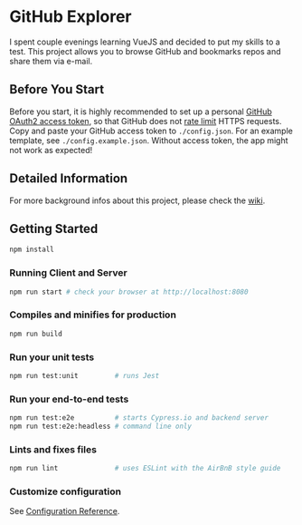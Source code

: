 # GitHub Explorer
I spent couple evenings learning VueJS and decided to put my skills to a test.
This project allows you to browse GitHub and bookmarks repos and share them via e-mail.

## Before You Start
Before you start, it is highly recommended to set up a personal
[GitHub OAuth2 access token](https://docs.github.com/en/free-pro-team@latest/rest/overview/other-authentication-methods#basic-authentication),
so that GitHub does not [rate limit](https://docs.github.com/en/free-pro-team@latest/rest/reference/rate-limit) HTTPS requests. Copy and paste your GitHub access token to `./config.json`.
For an example template, see `./config.example.json`. Without access token, the app might not work as expected!

## Detailed Information
For more background infos about this project, please check the [wiki](https://github.com/togiberlin/github_explorer/wiki).

## Getting Started
```bash
npm install
```

### Running Client and Server
```bash
npm run start # check your browser at http://localhost:8080
```

### Compiles and minifies for production
```bash
npm run build
```

### Run your unit tests
```bash
npm run test:unit         # runs Jest
```

### Run your end-to-end tests
```bash
npm run test:e2e          # starts Cypress.io and backend server
npm run test:e2e:headless # command line only
```

### Lints and fixes files
```bash
npm run lint              # uses ESLint with the AirBnB style guide
```

### Customize configuration
See [Configuration Reference](https://cli.vuejs.org/config/).
